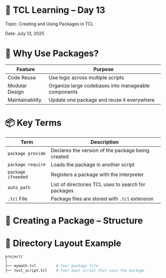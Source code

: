 # 📘 TCL Learning – Day 13

Topic: Creating and Using Packages in TCL

Date: July 13, 2025

# 🔹 Why Use Packages?

| **Feature**       | **Purpose**                                      |
|-------------------|--------------------------------------------------|
| Code Reuse        | Use logic across multiple scripts                |
| Modular Design    | Organize large codebases into manageable components |
| Maintainability   | Update one package and reuse it everywhere       |

# 📦 Key Terms

| **Term**           | **Description**                                               |
|--------------------|---------------------------------------------------------------|
| `package provide`  | Declares the version of the package being created             |
| `package require`  | Loads the package in another script                           |
| `package ifneeded` | Registers a package with the interpreter                      |
| `auto_path`        | List of directories TCL uses to search for packages           |
| `.tcl` File        | Package files are stored with `.tcl` extension                |

# 🔄 Creating a Package – Structure

# 📁 Directory Layout Example

```bash
project/
│
├── mymath.tcl         # Your package file
├── test_script.tcl    # Your main script that uses the package
